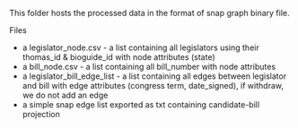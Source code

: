 This folder hosts the processed data in the format of snap graph binary file.

Files
- a legislator_node.csv - a list containing all legislators using their thomas_id & bioguide_id with node attributes (state)
- a bill_node.csv - a list containing all bill_number with node attributes
- a legislator_bill_edge_list - a list containing all edges between legislator and bill with edge attributes (congress term, date_signed), if withdraw, we do not add an edge
- a simple snap edge list exported as txt containing candidate-bill projection